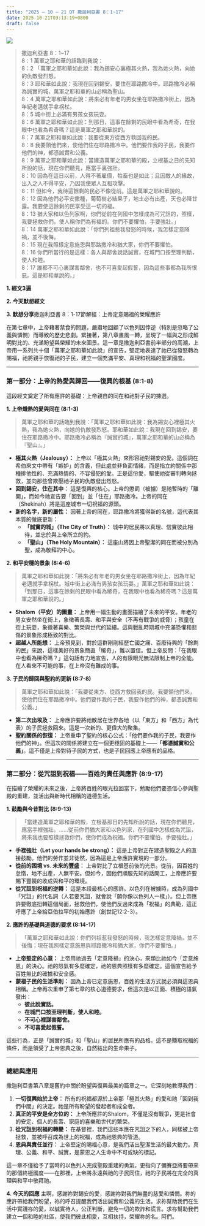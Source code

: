 ```yaml
---
title: "2025 – 10 – 21 QT 撒迦利亞書 8：1~17"
date: 2025-10-21T03:13:19+0800
draft: false
---
```


![](/images/qt.jpg)
> 撒迦利亞書 8：1~17  
> 8：1 萬軍之耶和華的話臨到我說：  
> 8：2 「萬軍之耶和華如此說：我為錫安心裏極其火熱，我為她火熱，向她的仇敵發烈怒。  
> 8：3 耶和華如此說：我現在回到錫安，要住在耶路撒冷中。耶路撒冷必稱為誠實的城，萬軍之耶和華的山必稱為聖山。  
> 8：4 萬軍之耶和華如此說：將來必有年老的男女坐在耶路撒冷街上，因為年紀老邁就手拿柺杖。  
> 8：5 城中街上必滿有男孩女孩玩耍。  
> 8：6 萬軍之耶和華如此說：到那日，這事在餘剩的民眼中看為希奇，在我眼中也看為希奇嗎？這是萬軍之耶和華說的。  
> 8：7 萬軍之耶和華如此說：我要從東方從西方救回我的民。  
> 8：8 我要領他們來，使他們住在耶路撒冷中。他們要作我的子民，我要作他們的神，都憑誠實和公義。  
> 8：9 萬軍之耶和華如此說：當建造萬軍之耶和華的殿，立根基之日的先知所說的話，現在你們聽見，應當手裏強壯。  
> 8：10 因為在這日以前，人得不著雇價，牲畜也是如此；且因敵人的緣故，出入之人不得平安，乃因我使眾人互相攻擊。  
> 8：11 但如今，我待這餘剩的民必不像從前。這是萬軍之耶和華說的。  
> 8：12 因為他們必平安撒種，葡萄樹必結果子，地土必有出產，天也必降甘露。我要使這餘剩的民享受這一切的福。  
> 8：13 猶大家和以色列家啊，你們從前在列國中怎樣成為可咒詛的，照樣，我要拯救你們，使人稱你們為有福的。你們不要懼怕，手要強壯。」  
> 8：14 萬軍之耶和華如此說：「你們列祖惹我發怒的時候，我怎樣定意降禍，並不後悔，  
> 8：15 現在我照樣定意施恩與耶路撒冷和猶大家，你們不要懼怕。  
> 8：16 你們所當行的是這樣：各人與鄰舍說話誠實，在城門口按至理判斷，使人和睦。  
> 8：17 誰都不可心裏謀害鄰舍，也不可喜愛起假誓，因為這些事都為我所恨惡。這是耶和華說的。」  



**1.  經文3遍**

**2. 今天默想經文**

**3. 默想分享**撒迦利亞書 8：1-17節解經：上帝定意賜福的榮耀應許



在第七章中，上帝藉著禁食的問題，嚴肅地回顧了以色列因悖逆（特別是忽略了公義與憐憫）而導致的歷史悲劇。緊接著，第八章畫風一轉，呈現了一幅與之形成鮮明對比的、充滿盼望與榮耀的未來圖景。這一章是撒迦利亞書前半部分的高潮，上帝用一系列共十個「萬軍之耶和華如此說」的宣告，堅定地表達了祂已從發怒轉為賜福，祂將親手恢復祂的子民，建立一個充滿平安、真理和祝福的聖潔國度。

------



### **第一部分：上帝的熱愛與歸回——復興的根基 (8:1-8)**



這段經文奠定了所有應許的基礎：上帝親自的同在和祂對子民的揀選。

**1. 上帝熾熱的愛與同在 (8:1-3)**

> 萬軍之耶和華的話臨到我說：「萬軍之耶和華如此說：我為錫安心裡極其火熱，我為她火熱，向她的仇敵發烈怒。耶和華如此說：我現在回到錫安，要住在耶路撒冷中。耶路撒冷必稱為『誠實的城』，萬軍之耶和華的山必稱為『聖山』。」

- **極其火熱（Jealousy）：** 上帝以「極其火熱」來形容祂對錫安的愛。這個詞在希伯來文中帶有「嫉妒」的含義，但此處並非負面情緒，而是指立約關係中那種排他性的、充滿熱情的、不容侵犯的愛。正是這份愛，驅使祂從審判轉向拯救，並向那些曾欺壓祂子民的仇敵發出烈怒。
- **回到錫安，住在其中：** 這是復興的核心。上帝的懲罰（被擄）是祂暫時的「離開」，而如今祂宣告要「回到」並「住在」耶路撒冷。上帝的同在（Shekinah）將是這座城市一切祝福的源頭。
- **新的名字，新的屬性：** 因著上帝的同在，耶路撒冷將獲得新的名號，這代表其本質的徹底更新：
  - **「誠實的城」（The City of Truth）：** 城中的居民將以真理、信實彼此相待，並忠於與上帝所立的約。
  - **「聖山」（The Holy Mountain）：** 這座山將因上帝聖潔的同在而被分別為聖，成為敬拜的中心。

**2. 和平安穩的景象 (8:4-6)**

> 萬軍之耶和華如此說：「將來必有年老的男女坐在耶路撒冷街上，因為年紀老邁就手拿柺杖。城中街上必滿有男孩女孩玩耍。」萬軍之耶和華如此說：「到那日，這事在餘剩的民眼中看為稀奇，在我眼中也看為稀奇嗎？這是萬軍之耶和華說的。」

- **Shalom（平安）的圖畫：** 上帝用一幅生動的畫面描繪了未來的平安。年老的男女安然坐在街上，象徵著長壽、和平與安全（不再有戰爭的威脅）；孩童在街上玩耍，象徵著喜樂、繁榮與世代的延續。這與戰亂時期城中充滿恐懼和悲傷的景象形成極致的對比。
- **超越人所能想：** 上帝預見到，對於這群剛剛經歷亡國之痛、百廢待興的「餘剩的民」來說，這樣美好的景象簡直「稀奇」，難以置信。但上帝反問：「在我眼中也看為稀奇嗎？」這句話有力地宣告，人的有限眼光無法限制上帝的全能。在人看來不可能的事，在上帝沒有難成的事。

**3. 子民的歸回與聖約的更新 (8:7-8)**

> 萬軍之耶和華如此說：「我要從東方、從西方救回我的民。我要領他們來，使他們住在耶路撒冷中。他們要作我的子民，我要作他們的神，都憑誠實和公義。」

- **第二次出埃及：** 上帝應許要將祂散居在世界各地（以「東方」和「西方」為代表）的子民拯救回來。這是一次新的、更偉大的聚集。
- **聖約關係的恢復：** 上帝重申了聖約的核心公式：「他們要作我的子民，我要作他們的神」。但這次的關係將建立在一個更穩固的基礎上——**「都憑誠實和公義」**。這不僅是上帝對待子民的方式，也是子民回應上帝應有的品格。

------



### **第二部分：從咒詛到祝福——百姓的責任與應許 (8:9-17)**



在描繪了榮耀的未來之後，上帝將百姓的眼光拉回當下，勉勵他們要憑信心參與聖殿的重建，並活出與新時代相稱的道德生活。

**1. 鼓勵與今昔對比 (8:9-13)**

> 「當建造萬軍之耶和華的殿，立根基那日的先知所說的話，現在你們聽見，應當手裡強壯。……從前你們猶大家和以色列家，在列國中怎樣成為咒詛，將來我也要照樣拯救你們，使你們成為祝福。你們不要懼怕，手要強壯。」

- **手裡強壯（Let your hands be strong）：** 這是上帝對正在建造聖殿之人的直接鼓勵。他們的勞作並非徒然，因為這是上帝應許實現的一部分。
- **從前的困境 vs. 未來的豐盛：** 上帝對比了立根基前後的光景。從前，因百姓的怠惰，地不出產，人無平安。但如今，因他們順服先知的話開工，上帝應許要賜下豐饒的收成與和平的環境。
- **從咒詛到祝福的逆轉：** 這是本段最核心的應許。以色列在被擄時，成為列國中「咒詛」的代名詞（人若要咒詛，就會說「願你像以色列人一樣」）。但上帝應許要徹底扭轉這個局面，拯救他們，使他們反過來成為「祝福」的典範，這正呼應了上帝給亞伯拉罕的初始應許（創世記12:2-3）。

**2. 應許的基礎與道德的要求 (8:14-17)**

> 「萬軍之耶和華如此說：你們列祖惹我發怒的時候，我怎樣定意降禍，並不後悔；現在我照樣定意施恩與耶路撒冷和猶大家，你們不要懼怕。」

- **上帝堅定的心意：** 上帝用祂過去「定意降禍」的決心，來類比祂如今「定意施恩」的決心。祂的怒氣有多麼確定，祂的恩典照樣有多麼確定。這個宣告給予百姓無比的確據和安全感。
- **蒙福子民的生活準則：** 因為上帝已定意施恩，百姓的生活方式就必須與這恩典相稱。上帝再次重申了第七章的核心道德要求，但這次是以正面、積極的語氣發出：
  - **彼此說實話。**
  - **在城門口按至理判斷，使人和睦。**
  - **不可心裡謀害鄰舍。**
  - **不可喜愛起假誓。**

這些行為，正是「誠實的城」和「聖山」的居民所應有的品格。這不是賺取祝福的條件，而是領受了上帝恩典之後，自然結出的生命果子。

------



### **總結與應用**



撒迦利亞書第八章是舊約中關於盼望與復興最美的篇章之一。它深刻地教導我們：

1. **一切復興始於上帝：** 所有的祝福都源於上帝那「極其火熱」的愛和祂「回到我們中間」的決定。祂是所有盼望的發起者和成全者。
2. **真正的平安是全方位的：** 上帝所應許的Shalom，不僅是沒有戰爭，更是社會的安定、個人的長壽、家庭的喜樂和世代的繁榮。
3. **從咒詛到祝福的轉變：** 在基督裡，我們這些本應在咒詛之下的人，同樣被上帝拯救，並被呼召成為世上的祝福，成為祂恩典的管道。
4. **恩典與責任並行：** 上帝堅定的賜福心意，是我們活出聖潔生活的最大動力。真理、公義、和平、誠實，是蒙恩之人生命中不可或缺的標記。

這一章不僅給予了當時的以色列人完成聖殿重建的勇氣，更指向了彌賽亞將要帶來的那個終極國度——在那裡，上帝將永遠與祂的子民同住，祂的子民將在完全的真理與和平中敬拜祂。

**4. 今天的回應**
主啊，感謝祢對錫安的愛，感謝祢對我們無盡的慈愛和憐憫。祢的應許帶給我們盼望，祢的呼召提醒我們活出誠實和公義的生活。求祢幫助我們在生活中實踐祢的愛，以誠實待人，公正判斷，避免一切的欺詐和謊言。求祢幫助我們建立一個和睦的社區，使我們彼此相愛，互相扶持，榮耀祢的名。阿們。
